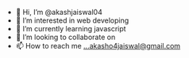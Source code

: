 - 👋 Hi, I’m @akashjaiswal04
- 👀 I’m interested in web developing
- 🌱 I’m currently learning javascript
- 💞️ I’m looking to collaborate on 
- 📫 How to reach me ...akasho4jaiswal@gmail.com

<!---
akashjaiswal04/akashjaiswal04 is a ✨ special ✨ repository because its `README.md` (this file) appears on your GitHub profile.
You can click the Preview link to take a look at your changes.
--->
